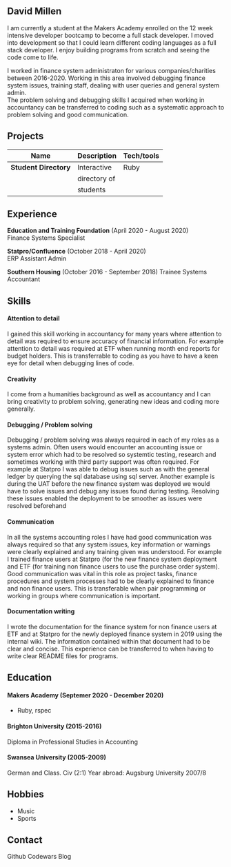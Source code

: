 ## David Millen

I am currently a student at the Makers Academy enrolled on the 12 week intensive 
developer bootcamp to become a full stack developer.  I moved into development 
so that I could learn different coding languages as a full stack developer.
I enjoy building programs from scratch and seeing the code come to life.

I worked in finance system administraton for various companies/charities between 
2016-2020.  Working in this area involved debugging finance system issues, 
training staff, dealing with user queries and general system admin.  
The problem solving and debugging skills I acquired when working in accountancy 
can be transferred to coding such as a systematic approach to problem solving 
and good communication.


## Projects

| Name                    | Description       | Tech/tools        |
| ----------------------- | ----------------- | ----------------- |
| **Student Directory**   | Interactive       | Ruby              |
|                         | directory of      |                   |
|                         | students          |                   |

## Experience

**Education and Training Foundation** (April 2020 - August 2020)  
Finance Systems Specialist

**Statpro/Confluence** (October 2018 - April 2020)  
ERP Assistant Admin

**Southern Housing** (October 2016 - September 2018)
Trainee Systems Accountant

## Skills

#### Attention to detail
I gained this skill working in accountancy for many years where attention to 
detail was required to ensure accuracy of financial information.  For example
attention to detail was required at ETF when running month end reports for
budget holders.  This is transferrable to coding as you have to have a keen 
eye for detail when debugging lines of code.   

#### Creativity
I come from a humanities background as well as accountancy and I can bring 
creativity to problem solving, generating new ideas and coding more generally.  

#### Debugging / Problem solving

Debugging / problem solving was always required in each of my roles as a systems 
admin.  Often users would encounter an accounting issue or system error which 
had to be resolved so systemtic testing, research and sometimes working with 
third party support was often required.  For example at Statpro I was able to 
debug issues such as with the general ledger by querying the sql database 
using sql server.  Another example is during the UAT before the new finance 
system was deployed we would have to solve issues and debug any issues found 
during testing.  Resolving these issues enabled the deployment to be smoother as
issues were resolved beforehand

#### Communication
In all the systems accounting roles I have had good communication was always 
required so that any system issues, key information or warnings were clearly 
explained and any training given was understood.  For example I trained finance 
users at Statpro (for the new finance system deployment and ETF (for training 
non finance users to use the purchase order system).  
Good communication was vital in this role as project tasks, finance procedures 
and system processes had to be clearly explained to finance and non finance 
users.  This is transferable when pair programming or working in groups where 
communication is important.  

#### Documentation writing
I wrote the documentation for the finance system for non finance users at ETF
and at Statpro for the newly deployed finance system in 2019 using the internal
wiki.  The information contained within that document had to be clear and 
concise.  This experience can be transferred to when having to write clear 
README files for programs.


## Education

#### Makers Academy (Septemer 2020 - December 2020)

- Ruby, rspec

#### Brighton University (2015-2016)
Diploma in Professional Studies in Accounting

#### Swansea University (2005-2009)
German and Class. Civ (2:1)
Year abroad: Augsburg University 2007/8

## Hobbies

- Music
- Sports

## Contact
Github
Codewars
Blog